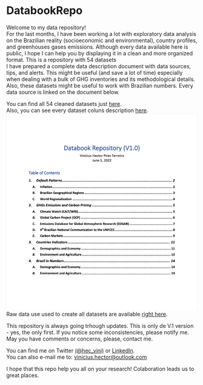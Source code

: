 # DatabookRepo

Welcome to my data repository! <br/> For the last months, I have been working a lot with exploratory data analysis on the Brazilian reality (socioeconomic and environmental), country profiles, and greenhouses gases emissions. Although every data available here is public, I hope I can help you by displaying it in a clean and more organized format. This is a repository with 54 datasets  <br/>
I have prepared a complete data description document with data sources, tips, and alerts. This might be useful (and save a lot of time) especially when dealing with a bulk of GHG inventories and its methodological details. Also, these datasets might be useful to work with Brazilian numbers. Every data source is linked on the document below. <br/>

You can find all 54 cleaned datasets just [here](https://1drv.ms/u/s!AjVW0s-wFcYmhYNcpRwg-rKzRyQI_A?e=qiRv0b). <br/>
Also, you can see every dataset coluns description [here](https://1drv.ms/b/s!AjVW0s-wFcYmhYQUfK_isaDDRLsApw?e=Yw3XB0). <br/>
![Cover Page](/ColumnsDescriptionCover.png?raw=true "Subtitle") <br/>
Raw data use used to create all datasets are available [right here](https://1drv.ms/u/s!AjVW0s-wFcYmhYNdqlktfMMA9XEUUA?e=u5fEJp). <br/>

This repository is always going trhough updates. This is only de V.1 version - yes, the only first. If you notice some inconsistencies, please notify me. May you have comments or concerns, please, contact me. <br/>

You can find me on Twitter [(@hec_vini)](https://twitter.com/hec_vini) or [LinkedIn](https://www.linkedin.com/in/viniciushpires/). <br/>
You can also e-mail me to: vinicius.hector@outlook.com <br/>

I hope that this repo help you all on your research! Colaboration leads us to great places.






